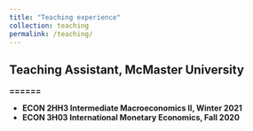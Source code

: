 ```yaml
---
title: "Teaching experience"
collection: teaching
permalink: /teaching/
---
```


## <b>Teaching Assistant<b/>, McMaster University
======
* ECON 2HH3 Intermediate Macroeconomics II, Winter 2021
* ECON 3H03 International Monetary Economics, Fall 2020



